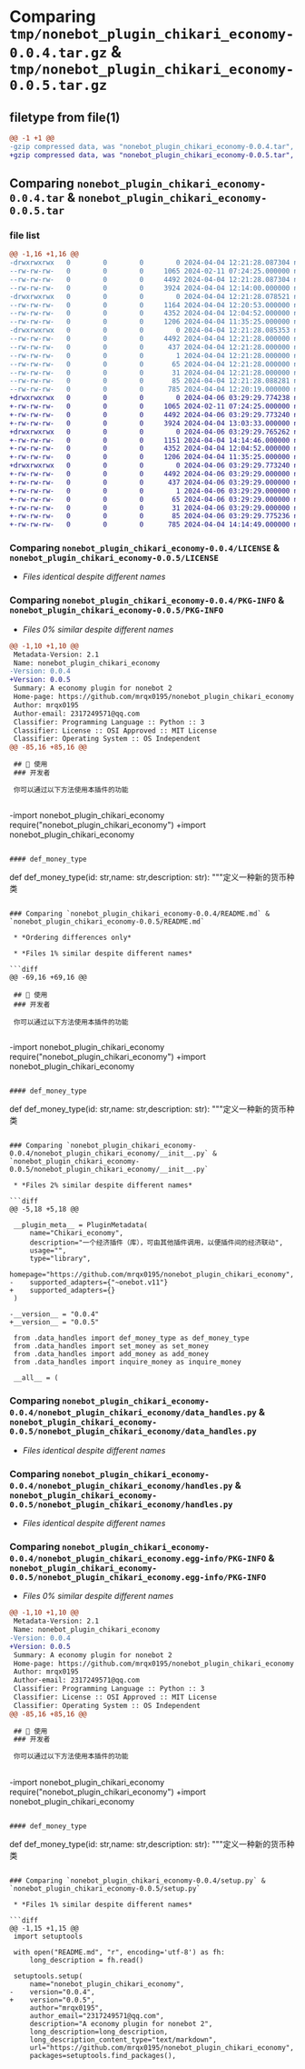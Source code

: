 # Comparing `tmp/nonebot_plugin_chikari_economy-0.0.4.tar.gz` & `tmp/nonebot_plugin_chikari_economy-0.0.5.tar.gz`

## filetype from file(1)

```diff
@@ -1 +1 @@
-gzip compressed data, was "nonebot_plugin_chikari_economy-0.0.4.tar", last modified: Thu Apr  4 12:21:28 2024, max compression
+gzip compressed data, was "nonebot_plugin_chikari_economy-0.0.5.tar", last modified: Sat Apr  6 03:29:29 2024, max compression
```

## Comparing `nonebot_plugin_chikari_economy-0.0.4.tar` & `nonebot_plugin_chikari_economy-0.0.5.tar`

### file list

```diff
@@ -1,16 +1,16 @@
-drwxrwxrwx   0        0        0        0 2024-04-04 12:21:28.087304 nonebot_plugin_chikari_economy-0.0.4/
--rw-rw-rw-   0        0        0     1065 2024-02-11 07:24:25.000000 nonebot_plugin_chikari_economy-0.0.4/LICENSE
--rw-rw-rw-   0        0        0     4492 2024-04-04 12:21:28.087304 nonebot_plugin_chikari_economy-0.0.4/PKG-INFO
--rw-rw-rw-   0        0        0     3924 2024-04-04 12:14:00.000000 nonebot_plugin_chikari_economy-0.0.4/README.md
-drwxrwxrwx   0        0        0        0 2024-04-04 12:21:28.078521 nonebot_plugin_chikari_economy-0.0.4/nonebot_plugin_chikari_economy/
--rw-rw-rw-   0        0        0     1164 2024-04-04 12:20:53.000000 nonebot_plugin_chikari_economy-0.0.4/nonebot_plugin_chikari_economy/__init__.py
--rw-rw-rw-   0        0        0     4352 2024-04-04 12:04:52.000000 nonebot_plugin_chikari_economy-0.0.4/nonebot_plugin_chikari_economy/data_handles.py
--rw-rw-rw-   0        0        0     1206 2024-04-04 11:35:25.000000 nonebot_plugin_chikari_economy-0.0.4/nonebot_plugin_chikari_economy/handles.py
-drwxrwxrwx   0        0        0        0 2024-04-04 12:21:28.085353 nonebot_plugin_chikari_economy-0.0.4/nonebot_plugin_chikari_economy.egg-info/
--rw-rw-rw-   0        0        0     4492 2024-04-04 12:21:28.000000 nonebot_plugin_chikari_economy-0.0.4/nonebot_plugin_chikari_economy.egg-info/PKG-INFO
--rw-rw-rw-   0        0        0      437 2024-04-04 12:21:28.000000 nonebot_plugin_chikari_economy-0.0.4/nonebot_plugin_chikari_economy.egg-info/SOURCES.txt
--rw-rw-rw-   0        0        0        1 2024-04-04 12:21:28.000000 nonebot_plugin_chikari_economy-0.0.4/nonebot_plugin_chikari_economy.egg-info/dependency_links.txt
--rw-rw-rw-   0        0        0       65 2024-04-04 12:21:28.000000 nonebot_plugin_chikari_economy-0.0.4/nonebot_plugin_chikari_economy.egg-info/requires.txt
--rw-rw-rw-   0        0        0       31 2024-04-04 12:21:28.000000 nonebot_plugin_chikari_economy-0.0.4/nonebot_plugin_chikari_economy.egg-info/top_level.txt
--rw-rw-rw-   0        0        0       85 2024-04-04 12:21:28.088281 nonebot_plugin_chikari_economy-0.0.4/setup.cfg
--rw-rw-rw-   0        0        0      785 2024-04-04 12:20:19.000000 nonebot_plugin_chikari_economy-0.0.4/setup.py
+drwxrwxrwx   0        0        0        0 2024-04-06 03:29:29.774238 nonebot_plugin_chikari_economy-0.0.5/
+-rw-rw-rw-   0        0        0     1065 2024-02-11 07:24:25.000000 nonebot_plugin_chikari_economy-0.0.5/LICENSE
+-rw-rw-rw-   0        0        0     4492 2024-04-06 03:29:29.773240 nonebot_plugin_chikari_economy-0.0.5/PKG-INFO
+-rw-rw-rw-   0        0        0     3924 2024-04-04 13:03:33.000000 nonebot_plugin_chikari_economy-0.0.5/README.md
+drwxrwxrwx   0        0        0        0 2024-04-06 03:29:29.765262 nonebot_plugin_chikari_economy-0.0.5/nonebot_plugin_chikari_economy/
+-rw-rw-rw-   0        0        0     1151 2024-04-04 14:14:46.000000 nonebot_plugin_chikari_economy-0.0.5/nonebot_plugin_chikari_economy/__init__.py
+-rw-rw-rw-   0        0        0     4352 2024-04-04 12:04:52.000000 nonebot_plugin_chikari_economy-0.0.5/nonebot_plugin_chikari_economy/data_handles.py
+-rw-rw-rw-   0        0        0     1206 2024-04-04 11:35:25.000000 nonebot_plugin_chikari_economy-0.0.5/nonebot_plugin_chikari_economy/handles.py
+drwxrwxrwx   0        0        0        0 2024-04-06 03:29:29.773240 nonebot_plugin_chikari_economy-0.0.5/nonebot_plugin_chikari_economy.egg-info/
+-rw-rw-rw-   0        0        0     4492 2024-04-06 03:29:29.000000 nonebot_plugin_chikari_economy-0.0.5/nonebot_plugin_chikari_economy.egg-info/PKG-INFO
+-rw-rw-rw-   0        0        0      437 2024-04-06 03:29:29.000000 nonebot_plugin_chikari_economy-0.0.5/nonebot_plugin_chikari_economy.egg-info/SOURCES.txt
+-rw-rw-rw-   0        0        0        1 2024-04-06 03:29:29.000000 nonebot_plugin_chikari_economy-0.0.5/nonebot_plugin_chikari_economy.egg-info/dependency_links.txt
+-rw-rw-rw-   0        0        0       65 2024-04-06 03:29:29.000000 nonebot_plugin_chikari_economy-0.0.5/nonebot_plugin_chikari_economy.egg-info/requires.txt
+-rw-rw-rw-   0        0        0       31 2024-04-06 03:29:29.000000 nonebot_plugin_chikari_economy-0.0.5/nonebot_plugin_chikari_economy.egg-info/top_level.txt
+-rw-rw-rw-   0        0        0       85 2024-04-06 03:29:29.775236 nonebot_plugin_chikari_economy-0.0.5/setup.cfg
+-rw-rw-rw-   0        0        0      785 2024-04-04 14:14:49.000000 nonebot_plugin_chikari_economy-0.0.5/setup.py
```

### Comparing `nonebot_plugin_chikari_economy-0.0.4/LICENSE` & `nonebot_plugin_chikari_economy-0.0.5/LICENSE`

 * *Files identical despite different names*

### Comparing `nonebot_plugin_chikari_economy-0.0.4/PKG-INFO` & `nonebot_plugin_chikari_economy-0.0.5/PKG-INFO`

 * *Files 0% similar despite different names*

```diff
@@ -1,10 +1,10 @@
 Metadata-Version: 2.1
 Name: nonebot_plugin_chikari_economy
-Version: 0.0.4
+Version: 0.0.5
 Summary: A economy plugin for nonebot 2
 Home-page: https://github.com/mrqx0195/nonebot_plugin_chikari_economy
 Author: mrqx0195
 Author-email: 2317249571@qq.com
 Classifier: Programming Language :: Python :: 3
 Classifier: License :: OSI Approved :: MIT License
 Classifier: Operating System :: OS Independent
@@ -85,16 +85,16 @@
 
 ## 🎉 使用
 ### 开发者
 
 你可以通过以下方法使用本插件的功能
 
 ```
-import nonebot_plugin_chikari_economy
 require("nonebot_plugin_chikari_economy")
+import nonebot_plugin_chikari_economy
 ```
 
 #### def_money_type
 ```
 def def_money_type(id: str,name: str,description: str):
     """定义一种新的货币种类
```

### Comparing `nonebot_plugin_chikari_economy-0.0.4/README.md` & `nonebot_plugin_chikari_economy-0.0.5/README.md`

 * *Ordering differences only*

 * *Files 1% similar despite different names*

```diff
@@ -69,16 +69,16 @@
 
 ## 🎉 使用
 ### 开发者
 
 你可以通过以下方法使用本插件的功能
 
 ```
-import nonebot_plugin_chikari_economy
 require("nonebot_plugin_chikari_economy")
+import nonebot_plugin_chikari_economy
 ```
 
 #### def_money_type
 ```
 def def_money_type(id: str,name: str,description: str):
     """定义一种新的货币种类
```

### Comparing `nonebot_plugin_chikari_economy-0.0.4/nonebot_plugin_chikari_economy/__init__.py` & `nonebot_plugin_chikari_economy-0.0.5/nonebot_plugin_chikari_economy/__init__.py`

 * *Files 2% similar despite different names*

```diff
@@ -5,18 +5,18 @@
 
 __plugin_meta__ = PluginMetadata(
     name="Chikari_economy",
     description="一个经济插件（库），可由其他插件调用，以便插件间的经济联动",
     usage="",
     type="library",
     homepage="https://github.com/mrqx0195/nonebot_plugin_chikari_economy",
-    supported_adapters={"~onebot.v11"}
+    supported_adapters={}
 )
 
-__version__ = "0.0.4"
+__version__ = "0.0.5"
 
 from .data_handles import def_money_type as def_money_type
 from .data_handles import set_money as set_money
 from .data_handles import add_money as add_money
 from .data_handles import inquire_money as inquire_money
 
 __all__ = (
```

### Comparing `nonebot_plugin_chikari_economy-0.0.4/nonebot_plugin_chikari_economy/data_handles.py` & `nonebot_plugin_chikari_economy-0.0.5/nonebot_plugin_chikari_economy/data_handles.py`

 * *Files identical despite different names*

### Comparing `nonebot_plugin_chikari_economy-0.0.4/nonebot_plugin_chikari_economy/handles.py` & `nonebot_plugin_chikari_economy-0.0.5/nonebot_plugin_chikari_economy/handles.py`

 * *Files identical despite different names*

### Comparing `nonebot_plugin_chikari_economy-0.0.4/nonebot_plugin_chikari_economy.egg-info/PKG-INFO` & `nonebot_plugin_chikari_economy-0.0.5/nonebot_plugin_chikari_economy.egg-info/PKG-INFO`

 * *Files 0% similar despite different names*

```diff
@@ -1,10 +1,10 @@
 Metadata-Version: 2.1
 Name: nonebot_plugin_chikari_economy
-Version: 0.0.4
+Version: 0.0.5
 Summary: A economy plugin for nonebot 2
 Home-page: https://github.com/mrqx0195/nonebot_plugin_chikari_economy
 Author: mrqx0195
 Author-email: 2317249571@qq.com
 Classifier: Programming Language :: Python :: 3
 Classifier: License :: OSI Approved :: MIT License
 Classifier: Operating System :: OS Independent
@@ -85,16 +85,16 @@
 
 ## 🎉 使用
 ### 开发者
 
 你可以通过以下方法使用本插件的功能
 
 ```
-import nonebot_plugin_chikari_economy
 require("nonebot_plugin_chikari_economy")
+import nonebot_plugin_chikari_economy
 ```
 
 #### def_money_type
 ```
 def def_money_type(id: str,name: str,description: str):
     """定义一种新的货币种类
```

### Comparing `nonebot_plugin_chikari_economy-0.0.4/setup.py` & `nonebot_plugin_chikari_economy-0.0.5/setup.py`

 * *Files 1% similar despite different names*

```diff
@@ -1,15 +1,15 @@
 import setuptools
 
 with open("README.md", "r", encoding='utf-8') as fh:
     long_description = fh.read()
 
 setuptools.setup(
     name="nonebot_plugin_chikari_economy",
-    version="0.0.4",
+    version="0.0.5",
     author="mrqx0195",
     author_email="2317249571@qq.com",
     description="A economy plugin for nonebot 2",
     long_description=long_description,
     long_description_content_type="text/markdown",
     url="https://github.com/mrqx0195/nonebot_plugin_chikari_economy",
     packages=setuptools.find_packages(),
```

